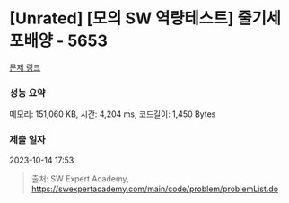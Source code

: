 # [Unrated] [모의 SW 역량테스트] 줄기세포배양 - 5653 

[문제 링크](https://swexpertacademy.com/main/code/problem/problemDetail.do?contestProbId=AWXRJ8EKe48DFAUo) 

### 성능 요약

메모리: 151,060 KB, 시간: 4,204 ms, 코드길이: 1,450 Bytes

### 제출 일자

2023-10-14 17:53



> 출처: SW Expert Academy, https://swexpertacademy.com/main/code/problem/problemList.do